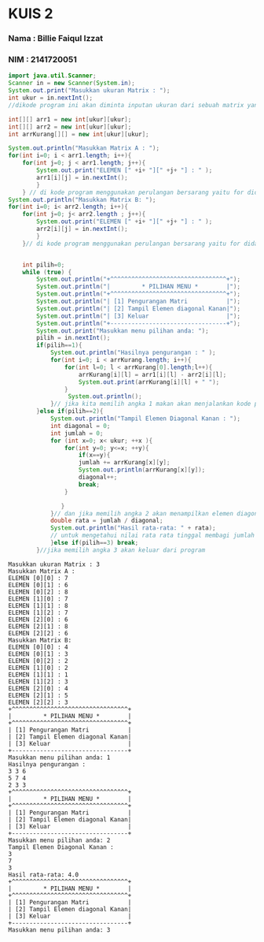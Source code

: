 # KUIS 2

### Nama : Billie Faiqul Izzat
### NIM : 2141720051


```Java
import java.util.Scanner;
Scanner in = new Scanner(System.in);
System.out.print("Masukkan ukuran Matrix : ");
int ukur = in.nextInt();
//dikode program ini akan diminta inputan ukuran dari sebuah matrix yang akan ditampung di variabel ukur 

int[][] arr1 = new int[ukur][ukur];
int[][] arr2 = new int[ukur][ukur];
int arrKurang[][] = new int[ukur][ukur];

System.out.println("Masukkan Matrix A : ");
for(int i=0; i < arr1.length; i++){
    for(int j=0; j < arr1.length; j++){
        System.out.print("ELEMEN [" +i+ "][" +j+ "] : " );
        arr1[i][j] = in.nextInt();
        }
    } // di kode program menggunakan perulangan bersarang yaitu for didalam for lalu  meminta inputan matrix A dan akan ditampung di arr1[][]
System.out.println("Masukkan Matrix B: ");
for(int i=0; i< arr2.length; i++){
    for(int j=0; j< arr2.length ; j++){
        System.out.print("ELEMEN [" +i+ "][" +j+ "] : " );
        arr2[i][j] = in.nextInt();
        }
    }// di kode program menggunakan perulangan bersarang yaitu for didalam for lalu  meminta inputan matrix B dan akan ditampung di arr2[][]


    int pilih=0;
    while (true) {
        System.out.println("+^^^^^^^^^^^^^^^^^^^^^^^^^^^^^^^^^+");
        System.out.println("|         * PILIHAN MENU *        |");
        System.out.println("+^^^^^^^^^^^^^^^^^^^^^^^^^^^^^^^^^+");
        System.out.println("| [1] Pengurangan Matri           |");
        System.out.println("| [2] Tampil Elemen diagonal Kanan|");
        System.out.println("| [3] Keluar                      |");
        System.out.println("+---------------------------------+"); 
        System.out.print("Masukkan menu pilihan anda: "); 
        pilih = in.nextInt(); 
        if(pilih==1){
            System.out.println("Hasilnya pengurangan : " );
            for(int i=0; i < arrKurang.length; i++){
                for(int l=0; l < arrKurang[0].length;l++){
                    arrKurang[i][l] = arr1[i][l] - arr2[i][l];
                    System.out.print(arrKurang[i][l] + " ");
                }
                 System.out.println();
            }// jika kita memilih angka 1 makan akan menjalankan kode program dari hasil pengurangan yang menggunakan perulangan bersarang yaitu for didalam for prosesnya adalah arrKurang[][] = arr1[][] - arr2[][] 
        }else if(pilih==2){
            System.out.println("Tampil Elemen Diagonal Kanan : ");
            int diagonal = 0;
            int jumlah = 0;
            for (int x=0; x< ukur; ++x ){
                for(int y=0; y<=x; ++y){
                    if(x==y){
                    jumlah += arrKurang[x][y];
                    System.out.println(arrKurang[x][y]);
                    diagonal++;
                    break;
                }

               }
            }// dan jika memilih angka 2 akan menampilkan elemen diagonal kanan, dalam kode program menggunakan perulangan bersarang yaitu for didalam for jika x==y maka jumlah += arrKurang[][]
            double rata = jumlah / diagonal;
            System.out.println("Hasil rata-rata: " + rata);
            // untuk mengetahui nilai rata rata tinggal membagi jumlah dengan diagonal 
            }else if(pilih==3) break;
        }//jika memilih angka 3 akan keluar dari program
```

    Masukkan ukuran Matrix : 3
    Masukkan Matrix A : 
    ELEMEN [0][0] : 7
    ELEMEN [0][1] : 6
    ELEMEN [0][2] : 8
    ELEMEN [1][0] : 7
    ELEMEN [1][1] : 8
    ELEMEN [1][2] : 7
    ELEMEN [2][0] : 6
    ELEMEN [2][1] : 8
    ELEMEN [2][2] : 6
    Masukkan Matrix B: 
    ELEMEN [0][0] : 4
    ELEMEN [0][1] : 3
    ELEMEN [0][2] : 2
    ELEMEN [1][0] : 2
    ELEMEN [1][1] : 1
    ELEMEN [1][2] : 3
    ELEMEN [2][0] : 4
    ELEMEN [2][1] : 5
    ELEMEN [2][2] : 3
    +^^^^^^^^^^^^^^^^^^^^^^^^^^^^^^^^^+
    |         * PILIHAN MENU *        |
    +^^^^^^^^^^^^^^^^^^^^^^^^^^^^^^^^^+
    | [1] Pengurangan Matri           |
    | [2] Tampil Elemen diagonal Kanan|
    | [3] Keluar                      |
    +---------------------------------+
    Masukkan menu pilihan anda: 1
    Hasilnya pengurangan : 
    3 3 6 
    5 7 4 
    2 3 3 
    +^^^^^^^^^^^^^^^^^^^^^^^^^^^^^^^^^+
    |         * PILIHAN MENU *        |
    +^^^^^^^^^^^^^^^^^^^^^^^^^^^^^^^^^+
    | [1] Pengurangan Matri           |
    | [2] Tampil Elemen diagonal Kanan|
    | [3] Keluar                      |
    +---------------------------------+
    Masukkan menu pilihan anda: 2
    Tampil Elemen Diagonal Kanan : 
    3
    7
    3
    Hasil rata-rata: 4.0
    +^^^^^^^^^^^^^^^^^^^^^^^^^^^^^^^^^+
    |         * PILIHAN MENU *        |
    +^^^^^^^^^^^^^^^^^^^^^^^^^^^^^^^^^+
    | [1] Pengurangan Matri           |
    | [2] Tampil Elemen diagonal Kanan|
    | [3] Keluar                      |
    +---------------------------------+
    Masukkan menu pilihan anda: 3


